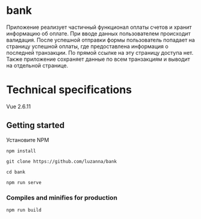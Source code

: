 # bank

Приложение реализует частичный функционал оплаты счетов  и хранит информацию об оплате. 
При вводе данных пользователем происходит валидация. После успешной отправки формы пользователь попадает на страницу
успешной оплаты, где предоставлена информация о последней транзакции. По прямой ссылке на эту страницу доступа нет.
Также приложение сохраняет данные по всем транзакциям и выводит на отдельной странице.

# Technical specifications

Vue 2.6.11

## Getting started

Установите NPM
```
npm install
```

```
git clone https://github.com/luzanna/bank
```

```
cd bank
```

```
npm run serve
```

### Compiles and minifies for production
```
npm run build
```
